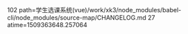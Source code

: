 102 path=学生选课系统(vue)/work/xk3/node_modules/babel-cli/node_modules/source-map/CHANGELOG.md
27 atime=1509363648.257064
